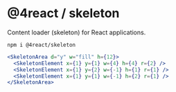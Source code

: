 # @4react / skeleton

Content loader (skeleton) for React applications.
```
npm i @4react/skeleton
```

```jsx
<SkeletonArea d="y" w="fill" h={12}>
  <SkeletonElement x={1} y={1} w={4} h={4} r={2} />
  <SkeletonElement x={1} y={2} w={-1} h={1} r={1} />
  <SkeletonElement x={1} y={1} w={-1} h={2} r={1} />
</SkeletonArea>
```
